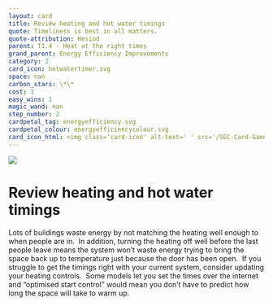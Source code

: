 ```yaml
---
layout: card
title: Review heating and hot water timings
quote: Timeliness is best in all matters.
quote-attribution: Hesiod
parent: T1.4 - Heat at the right times
grand_parent: Energy Efficiency Improvements 
category: 2
card_icon: hotwatertimer.svg
space: nan
carbon_stars: \*\*
cost: 1
easy_wins: 1
magic_wand: nan
step_number: 2
cardpetal_tag: energyefficiency.svg
cardpetal_colour: energyefficiencycolour.svg
card_icon_html: <img class='card-icon' alt-text=' ' src='/SEC-Card-Game/graphics/card_icons/hotwatertimer.svg'>
---
```


<img class='card-icon' alt-text=' ' src='/SEC-Card-Game/graphics/card_icons/hotwatertimer.svg'>
<h1>Review heating and hot water timings</h1>

<p>Lots of buildings waste energy by not matching the heating well enough to when people are in.  In addition, turning the heating off well before the last people leave means the system won’t waste energy trying to bring the space back up to temperature just because the door has been open.  If you struggle to get the timings right with your current system, consider updating your heating controls.  Some models let you set the times over the internet and “optimised start control” would mean you don’t have to predict how long the space will take to warm up.</p> 

